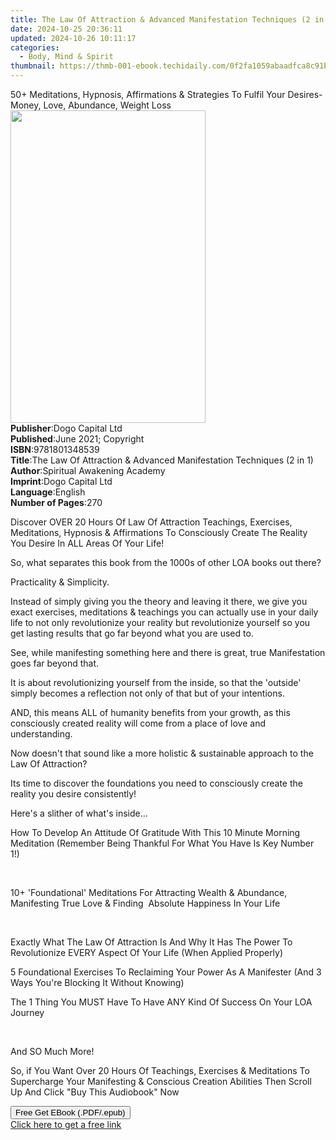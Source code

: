 ```yaml
---
title: The Law Of Attraction & Advanced Manifestation Techniques (2 in 1) | Free Book
date: 2024-10-25 20:36:11
updated: 2024-10-26 10:11:17
categories:
  - Body, Mind & Spirit
thumbnail: https://thmb-001-ebook.techidaily.com/0f2fa1059abaadfca8c91b1233a3dd5ba02f8a10cbd2e8bc0cbb59bf618c6650.jpg
---
```

<main id="book-container">
  <div class="flex flex-col">
    <div class="book-brief flex-1 py-6 px-4 sm:p-6 md:py-10 md:px-8">
      <!-- brief-->
      <div class="book-brief-main">
        50+ Meditations, Hypnosis, Affirmations & Strategies To Fulfil Your
        Desires- Money, Love, Abundance, Weight Loss
      </div>
    </div>
    <div
      class="book-meta-info flex-1 grid gap-4 col-start-1 col-end-3 row-start-1 sm:mb-6 sm:grid-cols-4 lg:gap-6 lg:col-start-2 lg:row-end-6 lg:row-span-6 lg:mb-0"
    >
      <div
        class="book-meta-info-left place-content-center mt-4 p-4 text-sm leading-6 col-start-2 col-span-2 dark:text-slate-400"
      >
        <img
          class="w-full h-500 object-cover rounded-lg sm:h-255 sm:col-span-2 lg:col-span-full"
          src="https://img-001-ebook.techidaily.com/f2ea1ba3bc746f5df64681d2b9d6a1f5397946ad612412b5cb54613d3b60156b.jpg"
          alt=""
          width="312"
          height="500"
        />
      </div>
      <div
        class="book-meta-info-right mt-2 col-start-1 row-start-2 col-span-3 self-center"
      >
        <!-- meta data  -->
        <div class="flex flex-col px-4 md:px-8">
          <div class="flex-1">
            <strong>Publisher</strong>:<span class="px-2"
              >Dogo Capital Ltd</span
            >
          </div>
          <div class="flex-1">
            <strong>Published</strong>:<span class="px-2"
              >June 2021; Copyright</span
            >
          </div>
          <div class="flex-1">
            <strong>ISBN</strong>:<span class="px-2">9781801348539</span>
          </div>
          <div class="flex-1">
            <strong>Title</strong>:<span class="px-2"
              >The Law Of Attraction &amp; Advanced Manifestation Techniques (2
              in 1)</span
            >
          </div>
          <div class="flex-1">
            <strong>Author</strong>:<span class="px-2"
              >Spiritual Awakening Academy</span
            >
          </div>
          <div class="flex-1">
            <strong>Imprint</strong>:<span class="px-2">Dogo Capital Ltd</span>
          </div>
          <div class="flex-1">
            <strong>Language</strong>:<span class="px-2">English</span>
          </div>
          <div class="flex-1">
            <strong>Number of Pages</strong>:<span class="px-2">270</span>
          </div>
        </div>
      </div>
    </div>
    <div class="book-description flex-1 py-6 px-4 sm:p-6 md:py-10 md:px-8">
      <div class="book-description-main">
        <div accordion-content="" id="description">
          <p></p>
          <p>
            Discover OVER 20 Hours Of Law Of Attraction Teachings, Exercises,
            Meditations, Hypnosis &amp; Affirmations To Consciously Create The
            Reality You Desire In ALL Areas Of Your Life!
          </p>
          <p>
            So, what separates this book from the 1000s of other LOA books out
            there?
          </p>
          <p>Practicality &amp; Simplicity.</p>
          <p>
            Instead of simply giving you the theory and leaving it there, we
            give you exact exercises, meditations &amp; teachings you can
            actually use in your daily life to not only revolutionize your
            reality but revolutionize yourself so you get lasting results that
            go far beyond what you are used to.
          </p>
          <p>
            See, while manifesting something here and there is great, true
            Manifestation goes far beyond that.
          </p>
          <p>
            It is about revolutionizing yourself from the inside, so that the
            'outside' simply becomes a reflection not only of that but of your
            intentions.
          </p>
          <p>
            AND, this means ALL of humanity benefits from your growth, as this
            consciously created reality will come from a place of love and
            understanding.
          </p>
          <p>
            Now doesn't that sound like a more holistic &amp; sustainable
            approach to the Law Of Attraction?
          </p>
          <p>
            Its time to discover the foundations you need to consciously create
            the reality you desire consistently!
          </p>
          <p>Here's a slither of what's inside...</p>
          <p>
            How To Develop An Attitude Of Gratitude With This 10 Minute Morning
            Meditation (Remember Being Thankful For What You Have Is Key Number
            1!)
          </p>
          <p><br /></p>
          <p>
            10+ 'Foundational' Meditations For Attracting Wealth &amp;
            Abundance, Manifesting True Love &amp; Finding&nbsp; Absolute
            Happiness In Your Life
          </p>
          <p><br /></p>
          <p>
            Exactly What The Law Of Attraction Is And Why It Has The Power To
            Revolutionize EVERY Aspect Of Your Life (When Applied Properly)
          </p>
          <p>
            5 Foundational Exercises To Reclaiming Your Power As A Manifester
            (And 3 Ways You're Blocking It Without Knowing)
          </p>
          <p>
            The 1 Thing You MUST Have To Have ANY Kind Of Success On Your LOA
            Journey
          </p>
          <p><br /></p>
          <p>And SO Much More!</p>
          <p>
            So, if You Want Over 20 Hours Of Teachings, Exercises &amp;
            Meditations To Supercharge Your Manifesting &amp; Conscious Creation
            Abilities Then Scroll Up And Click "Buy This Audiobook" Now
          </p>
          <p></p>
        </div>
        <div class="accordion-fader"></div>
      </div>
    </div>
    <div class="book-excerpts flex-1 py-6 px-4 sm:p-6 md:py-10 md:px-8"></div>
    <div
      class="book-about-author flex-1 py-6 px-4 sm:p-6 md:py-10 md:px-8"
    ></div>
    <div class="book-free-get flex-1 py-6 px-4 sm:p-6 md:py-10 md:px-8">
      <button
        id="btn-free-get"
        class="bg-blue-500 hover:bg-blue-700 text-white font-bold py-2 px-4 rounded"
      >
        Free Get EBook (.PDF/.epub)
      </button>
      <div id="countdown-display" class="px-2 text-lg mt-2"></div>
      <a
        id="free-link"
        class="hidden bg-blue-500 hover:bg-blue-700 text-white font-bold py-2 px-4 rounded"
        href="https://www.ebooks.com/en-us/book/210313362/the-law-of-attraction-advanced-manifestation-techniques-2-in-1/spiritual-awakening-academy/"
        target="_blank"
        >Click here to get a free link</a
      >
    </div>
    <script>
      let countdownTime = 0;
      let countdownInterval = null;
      document
        .getElementById('btn-free-get')
        .addEventListener('click', startCountdown);
      function startCountdown() {
        countdownTime = new Date().getTime() + 60000 * 3;
        countdownInterval = setInterval(updateCountdown, 1000);
        document.getElementById('btn-free-get').disabled = true;
        document
          .getElementById('btn-free-get')
          .classList.add('bg-gray-500', 'cursor-not-allowed');
      }
      function updateCountdown() {
        let currentTime = new Date().getTime();
        let timeLeft = countdownTime - currentTime;
        let secondsLeft = Math.floor(timeLeft / 1000);
        document.getElementById('countdown-display').innerHTML =
          `Remaining time: ${secondsLeft} seconds.`;
        if (secondsLeft <= 0) {
          clearInterval(countdownInterval);
          document.getElementById('btn-free-get').classList.add('hidden');
          document.getElementById('free-link').classList.remove('hidden');
          document.getElementById('countdown-display').innerHTML = '';
        }
      }
    </script>
  </div>
</main>
